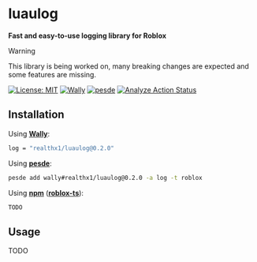 # luaulog
**Fast and easy-to-use logging library for Roblox**

> [!WARNING]  
> This library is being worked on, many breaking changes are expected and some features are missing.

[![License: MIT](https://img.shields.io/badge/License-MIT-blue.svg?style=for-the-badge)](LICENSE)
[![Wally](https://img.shields.io/github/v/tag/realthx1/luaulog?&style=for-the-badge&label=Wally)](https://wally.run/package/realthx1/luaulog)
[![pesde](https://img.shields.io/github/v/tag/realthx1/luaulog?&style=for-the-badge&label=pesde)](https://pesde.dev/package/realthx1/luaulog)
[![Analyze Action Status](https://img.shields.io/github/actions/workflow/status/realthx1/luaulog/ci.yaml?style=for-the-badge&label=CI)](https://github.com/realthx1/luaulog/actions/workflows/ci.yaml)

## Installation

Using [**Wally**](https://wally.run/):
```bash
log = "realthx1/luaulog@0.2.0"
```
Using [**pesde**](https://pesde.dev/):
```bash
pesde add wally#realthx1/luaulog@0.2.0 -a log -t roblox
```
Using [**npm**](https://www.npmjs.com/) ([**roblox-ts**](https://roblox-ts.com/)):
```bash
TODO
```

## Usage
TODO